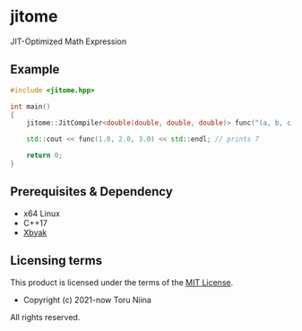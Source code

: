 # jitome

JIT-Optimized Math Expression

## Example

```cpp
#include <jitome.hpp>

int main()
{
    jitome::JitCompiler<double(double, double, double)> func("(a, b, c) {a + b * c}");

    std::cout << func(1.0, 2.0, 3.0) << std::endl; // prints 7

    return 0;
}
```

## Prerequisites & Dependency

- x64 Linux
- C++17
- [Xbyak](https://github.com/herumi/xbyak)

## Licensing terms

This product is licensed under the terms of the [MIT License](LICENSE).

- Copyright (c) 2021-now Toru Niina

All rights reserved.
